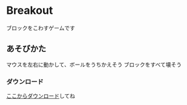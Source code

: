 # Breakout
ブロックをこわすゲームです

## あそびかた
マウスを左右に動かして、ボールをうちかえそう
ブロックをすべて壊そう

### ダウンロード

[ここからダウンロード](https://github.com/Kazaoka/Breakout/releases/tag/v1.0)してね
